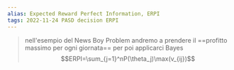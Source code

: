 ```yaml
---
alias: Expected Reward Perfect Information, ERPI
tags: 2022-11-24 PASD decision ERPI
---
```


> nell'esempio del News Boy Problem andremo a prendere il ==profitto massimo per ogni giornata== per poi applicarci Bayes $$ERPI=\sum_{j=1}^nP(\theta_j)\max(v_{ij})$$